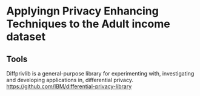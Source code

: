 # Applyingn Privacy Enhancing Techniques to the Adult income dataset
## Tools    
Diffprivlib is a general-purpose library for experimenting with, investigating and developing applications in, differential privacy.
https://github.com/IBM/differential-privacy-library 




